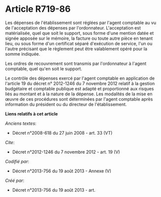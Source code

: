 # Article R719-86

Les dépenses de l'établissement sont réglées par l'agent comptable au vu de l'acceptation des dépenses par l'ordonnateur.
L'acceptation est matérialisée, quel que soit le support, sous forme d'une mention datée et signée apposée sur le mémoire, la
facture ou toute autre pièce en tenant lieu, ou sous forme d'un certificat séparé d'exécution de service, l'un ou l'autre
précisant que le règlement peut être valablement opéré pour la somme indiquée.

Les ordres de recouvrement sont transmis par l'ordonnateur à l'agent comptable, quel qu'en soit le support.

Le contrôle des dépenses exercé par l'agent comptable en application de l'article 19 du décret n° 2012-1246 du 7 novembre
2012 relatif à la gestion budgétaire et comptable publique est adapté et proportionné aux risques liés au montant et à la
nature de la dépense. Les modalités de la mise en œuvre de ces procédures sont déterminées par l'agent comptable après
information du président ou du directeur de l'établissement.

**Liens relatifs à cet article**

_Anciens textes_:

  - Décret n°2008-618 du 27 juin 2008 - art. 33 (VT)

_Cite_:

  - Décret n°2012-1246  du 7 novembre 2012 - art. 19 (V)

_Codifié par_:

  - Décret n°2013-756 du 19 août 2013 -  Annexe (V)

_Créé par_:

  - Décret n°2013-756 du 19 août 2013 - art.

